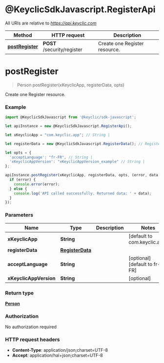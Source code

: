 # @KeyclicSdkJavascript.RegisterApi

All URIs are relative to *https://api.keyclic.com*

Method | HTTP request | Description
------------- | ------------- | -------------
[**postRegister**](RegisterApi.md#postRegister) | **POST** /security/register | Create one Register resource.


<a name="postRegister"></a>
# **postRegister**
> Person postRegister(xKeyclicApp, registerData, opts)

Create one Register resource.

### Example
```javascript
import @KeyclicSdkJavascript from '@keyclic/sdk-javascript';

let apiInstance = new @KeyclicSdkJavascript.RegisterApi();

let xKeyclicApp = "com.keyclic.app"; // String | 

let registerData = new @KeyclicSdkJavascript.RegisterData(); // RegisterData | 

let opts = { 
  'acceptLanguage': "fr-FR", // String | 
  'xKeyclicAppVersion': "xKeyclicAppVersion_example" // String | 
};

apiInstance.postRegister(xKeyclicApp, registerData, opts, (error, data, response) => {
  if (error) {
    console.error(error);
  } else {
    console.log('API called successfully. Returned data: ' + data);
  }
});
```

### Parameters

Name | Type | Description  | Notes
------------- | ------------- | ------------- | -------------
 **xKeyclicApp** | **String**|  | [default to com.keyclic.app]
 **registerData** | [**RegisterData**](RegisterData.md)|  | 
 **acceptLanguage** | **String**|  | [optional] [default to fr-FR]
 **xKeyclicAppVersion** | **String**|  | [optional] 

### Return type

[**Person**](Person.md)

### Authorization

No authorization required

### HTTP request headers

 - **Content-Type**: application/json;charset=UTF-8
 - **Accept**: application/hal+json;charset=UTF-8

